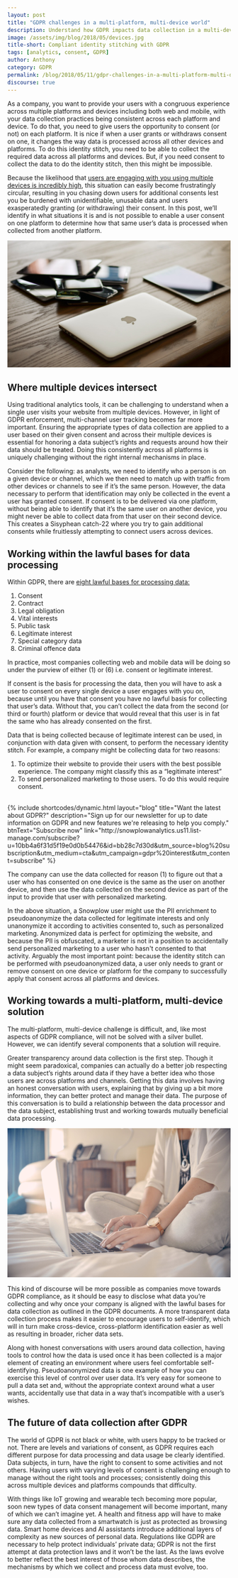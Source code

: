 ```yaml
---
layout: post
title: "GDPR challenges in a multi-platform, multi-device world"
description: Understand how GDPR impacts data collection in a multi-device world
image: /assets/img/blog/2018/05/devices.jpg
title-short: Compliant identity stitching with GDPR
tags: [analytics, consent, GDPR]
author: Anthony
category: GDPR
permalink: /blog/2018/05/11/gdpr-challenges-in-a-multi-platform-multi-device-world/
discourse: true
---
```


As a company, you want to provide your users with a congruous experience across multiple platforms and devices including both web and mobile, with your data collection practices being consistent across each platform and device. To do that, you need to give users the opportunity to consent (or not) on each platform. It is nice if when a user grants or withdraws consent on one, it changes the way data is processed across all other devices and platforms. To do this identity stitch, you need to be able to collect the required data across all platforms and devices. But, if you need consent to collect the data to do the identity stitch, then this might be impossible.

Because the likelihood that [users are engaging with you using multiple devices is incredibly high][mobile], this situation can easily become frustratingly circular, resulting in you chasing down users for additional consents lest you be burdened with unidentifiable, unusable data and users exasperatedly granting (or withdrawing) their consent. In this post, we’ll identify in what situations it is and is not possible to enable a user consent on one platform to determine how that same user’s data is processed when collected from another platform.

![Most people have multiple devices to access the internet][devices]

<h2 id="multi-device">Where multiple devices intersect</h2>

Using traditional analytics tools, it can be challenging to understand when a single user visits your website from multiple devices. However, in light of GDPR enforcement, multi-channel user tracking becomes far more important. Ensuring the appropriate types of data collection are applied to a user based on their given consent and across their multiple devices is essential for honoring a data subject’s rights and requests around how their data should be treated. Doing this consistently across all platforms is uniquely challenging without the right internal mechanisms in place.

Consider the following: as analysts, we need to identify who a person is on a given device or channel, which we then need to match up with traffic from other devices or channels to see if it’s the same person. However, the data necessary to perform that identification may only be collected in the event a user has granted consent. If consent is to be delivered via one platform, without being able to identify that it’s the same user on another device, you might never be able to collect data from that user on their second device. This creates a Sisyphean catch-22 where you try to gain additional consents while fruitlessly attempting to connect users across devices.


<h2 id="lawful basis for processing">Working within the lawful bases for data processing</h2>

Within GDPR, there are [eight lawful bases for processing data:][ico]

1. Consent
2. Contract
3. Legal obligation
4. Vital interests
5. Public task
6. Legitimate interest
7. Special category data
8. Criminal offence data

In practice, most companies collecting web and mobile data will be doing so under the purview of either (1) or (6) i.e. consent or legitimate interest.

If consent is the basis for processing the data, then you will have to ask a user to consent on every single device a user engages with you on, because until you have that consent you have no lawful basis for collecting that user’s data. Without that, you can’t collect the data from the second (or third or fourth) platform or device that would reveal that this user is in fat the same who has already consented on the first.

Data that is being collected because of legitimate interest can be used, in conjunction with data given with consent, to perform the necessary identity stitch. For example, a company might be collecting data for two reasons:

1. To optimize their website to provide their users with the best possible experience. The company might classify this as a “legitimate interest”
2. To send personalized marketing to those users. To do this would require consent.

<br>
{% include shortcodes/dynamic.html layout="blog" title="Want the latest about GDPR?" description="Sign up for our newsletter for up to date information on GDPR and new features we're releasing to help you comply." btnText="Subscribe now" link="http://snowplowanalytics.us11.list-manage.com/subscribe?u=10bb4a6f31d5f19e0d0b54476&id=bb28c7d30d&utm_source=blog%20subscription&utm_medium=cta&utm_campaign=gdpr%20interest&utm_content=subscribe" %}
<br>

The company can use the data collected for reason (1) to figure out that a user who has consented on one device is the same as the user on another device, and then use the data collected on the second device as part of the input to provide that user with personalized marketing.

In the above situation, a Snowplow user might use the PII enrichment to pseudoanonymize the data collected for legitimate interests and only unanonymize it according to activities consented to, such as personalized marketing. Anonymized data is perfect for optimizing the website, and because the PII is obfuscated, a marketer is not in a position to accidentally send personalized marketing to a user who hasn't consented to that activity. Arguably the most important point: because the identity stitch can be performed with pseudoanonymized data, a user only needs to grant or remove consent on one device or platform for the company to successfully apply that consent across all platforms and devices.


<h2 id="GDPR focused solutions">Working towards a multi-platform, multi-device solution</h2>

The multi-platform, multi-device challenge is difficult, and, like most aspects of GDPR compliance, will not be solved with a silver bullet. However, we can identify several components that a solution will require.

Greater transparency around data collection is the first step. Though it might seem paradoxical, companies can actually do a better job respecting a data subject’s rights around data if they have a better idea who those users are across platforms and channels. Getting this data involves having an honest conversation with users, explaining that by giving up a bit more information, they can better protect and manage their data. The purpose of this conversation is to build a relationship between the data processor and the data subject, establishing trust and working towards mutually beneficial data processing.

![build trust with your visitors][browsing]

This kind of discourse will be more possible as companies move towards GDPR compliance, as it should be easy to disclose what data you’re collecting and why once your company is aligned with the lawful bases for data collection as outlined in the GDPR documents. A more transparent data collection process makes it easier to encourage users to self-identify, which will in turn make cross-device, cross-platform identification easier as well as resulting in broader, richer data sets.

Along with honest conversations with users around data collection, having tools to control how the data is used once it has been collected is a major element of creating an environment where users feel comfortable self-identifying. Pseudoanonymized data is one example of how you can exercise this level of control over user data. It’s very easy for someone to pull a data set and, without the appropriate context around what a user wants, accidentally use that data in a way that’s incompatible with a user’s wishes.


<h2 id="The future of data collection post-GDPR"> The future of data collection after GDPR</h2>

The world of GDPR is not black or white, with users happy to be tracked or not. There are levels and variations of consent, as GDPR requires each different purpose for data processing and data usage be clearly identified. Data subjects, in turn, have the right to consent to some activities and not others. Having users with varying levels of consent is challenging enough to manage without the right tools and processes; consistently doing this across multiple devices and platforms compounds that difficulty.

With things like IoT growing and wearable tech becoming more popular, soon new types of data consent management will become important, many of which we can’t imagine yet. A health and fitness app will have to make sure any data collected from a smartwatch is just as protected as browsing data. Smart home devices and AI assistants introduce additional layers of complexity as new sources of personal data. Regulations like GDPR are necessary to help protect individuals’ private data; GDPR is not the first attempt at data protection laws and it won’t be the last. As the laws evolve to better reflect the best interest of those whom data describes, the mechanisms by which we collect and process data must evolve, too.




[mobile]: https://snowplowanalytics.com/blog/2018/05/04/tracking-consent-on-mobile-is-just-as-important-as-web-for-gdpr/

[devices]: /assets/img/blog/2018/05/devices.jpg

[ico]: https://ico.org.uk/for-organisations/guide-to-the-general-data-protection-regulation-gdpr/lawful-basis-for-processing/#ib3

[browsing]: /assets/img/blog/2018/05/internet-browsing.jpg
